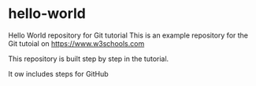 # hello-world
Hello World repository for Git tutorial
This is an example repository for the Git tutoial on https://www.w3schools.com

This repository is built step by step in the tutorial.

It  ow includes steps for GitHub
